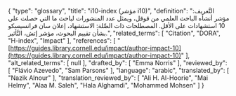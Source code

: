 {
    "type": "glossary",
    "title": "i10-index (مؤشر i10)",
    "definition": "التَّعريف: مؤشر أنشأه الباحث العلمي من قوقل، ويمثل عدد المنشورات لباحث ما التي حصلت على 10 استشهادات على الأقل.  المصطلحات ذات الصِّلة: الاستشهاد، إعلان سان فرانسيسكو بشأن تقييم البحوث، مؤشر إتش، التَّأثير.",
    "related_terms": [
        "Citation",
        "DORA",
        "H-index",
        "Impact"
    ],
    "references": [
        "[https://guides.library.cornell.edu/impact/author-impact-10](https://guides.library.cornell.edu/impact/author-impact-10)"
    ],
    "alt_related_terms": [
        null
    ],
    "drafted_by": [
        "Emma Norris"
    ],
    "reviewed_by": [
        "Flávio Azevedo",
        "Sam Parsons"
    ],
    "language": "arabic",
    "translated_by": [
        "Nazik Alnour"
    ],
    "translation_reviewed_by": [
        "Ali H. Al-Hoorie",
        "Mai Helmy",
        "Alaa M. Saleh",
        "Hala Alghamdi",
        "Mohammed Mohsen"
    ]
}